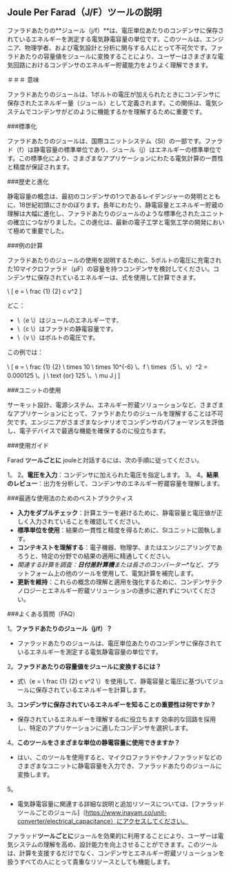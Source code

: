## Joule Per Farad（J/F）ツールの説明

ファラドあたりの**ジュール（j/f）**は、電圧単位あたりのコンデンサに保存されているエネルギーを測定する電気静電容量の単位です。このツールは、エンジニア、物理学者、および電気設計と分析に関与する人にとって不可欠です。ファラドあたりの容量値をジュールに変換することにより、ユーザーはさまざまな電気回路におけるコンデンサのエネルギー貯蔵能力をよりよく理解できます。

＃＃＃ 意味

ファラドあたりのジュールは、1ボルトの電圧が加えられたときにコンデンサに保存されたエネルギー量（ジュール）として定義されます。この関係は、電気システムでコンデンサがどのように機能するかを理解するために重要です。

###標準化

ファラドあたりのジュールは、国際ユニットシステム（SI）の一部です。ファラド（f）は静電容量の標準単位であり、ジュール（j）はエネルギーの標準単位です。この標準化により、さまざまなアプリケーションにわたる電気計算の一貫性と精度が保証されます。

###歴史と進化

静電容量の概念は、最初のコンデンサの1つであるレイデンジャーの発明とともに、18世紀初頭にさかのぼります。長年にわたり、静電容量とエネルギー貯蔵の理解は大幅に進化し、ファラドあたりのジュールのような標準化されたユニットの確立につながりました。この進化は、最新の電子工学と電気工学の開発において極めて重要でした。

###例の計算

ファラドあたりのジュールの使用を説明するために、5ボルトの電圧に充電された10マイクロファラド（µF）の容量を持つコンデンサを検討してください。コンデンサに保存されているエネルギーは、式を使用して計算できます。

\ [
e = \ frac {1} {2} c v^2
\]

どこ：
-  \（e \）はジュールのエネルギーです、
-  \（c \）はファラドの静電容量です。
-  \（v \）はボルトの電圧です。

この例では：

\ [
e = \ frac {1} {2} \ times 10 \ times 10^{-6} \、f \ times（5 \、v）^2 = 0.000125 \、j \ text {or} 125 \、\ mu J j
\]

###ユニットの使用

サーキット設計、電源システム、エネルギー貯蔵ソリューションなど、さまざまなアプリケーションにとって、ファラドあたりのジュールを理解することは不可欠です。エンジニアがさまざまなシナリオでコンデンサのパフォーマンスを評価し、電子デバイスで最適な機能を確保するのに役立ちます。

###使用ガイド

Farad **ツールごとに** jouleと対話するには、次の手順に従ってください。

1。
2。**電圧を入力**：コンデンサに加えられた電圧を指定します。
3。
4。**結果のレビュー**：出力を分析して、コンデンサのエネルギー貯蔵容量を理解します。

###最適な使用法のためのベストプラクティス

-  **入力をダブルチェック**：計算エラーを避けるために、静電容量と電圧値が正しく入力されていることを確認してください。
-  **標準単位を使用**：結果の一貫性と精度を得るために、SIユニットに固執します。
-  **コンテキストを理解する**：電子機器、物理学、またはエンジニアリングであろうと、特定の分野での結果の適用に精通してください。
-  **関連する計算を調査*：**日付差計算機**または**長さのコンバーター**など、プラットフォーム上の他のツールを使用して、電気計算を補完します。
-  **更新を維持**：これらの概念の理解と適用を強化するために、コンデンサテクノロジーとエネルギー貯蔵ソリューションの進歩に遅れずについてください。

###よくある質問（FAQ）

1。**ファラドあたりのジュール（j/f）？**
- ファラッドあたりのジュールは、電圧単位あたりのコンデンサに保存されているエネルギーを測定する電気静電容量の単位です。

2。**ファラドあたりの容量値をジュールに変換するには？**
- 式\（e = \ frac {1} {2} c v^2 \）を使用して、静電容量と電圧に基づいてジュールに保存されているエネルギーを計算します。

3。**コンデンサに保存されているエネルギーを知ることの重要性は何ですか？**
- 保存されているエネルギーを理解するdに役立ちます 効率的な回路を採用し、特定のアプリケーションに適したコンデンサを選択します。

4。**このツールをさまざまな単位の静電容量に使用できますか？**
- はい、このツールを使用すると、マイクロファラドやナノファラッドなどのさまざまなユニットに静電容量を入力でき、ファラッドあたりのジュールに変換します。

5。
- 電気静電容量に関連する詳細な説明と追加リソースについては、[ファラッドツールごとのジュール]（https://www.inayam.co/unit-converter/electrical_capacitance）にアクセスしてください。

ファラッド**ツールごとに**ジュールを効果的に利用することにより、ユーザーは電気システムの理解を高め、設計能力を向上させることができます。このツールは、計算を支援するだけでなく、コンデンサとエネルギー貯蔵ソリューションを扱うすべての人にとって貴重なリソースとしても機能します。